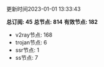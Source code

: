 更新时间2023-01-01 13:33:43

**总订阅: 45**
**总节点: 814**
**有效节点: 182**
- v2ray节点: 168
- trojan节点: 6
- ssr节点: 1
- ss节点: 7
